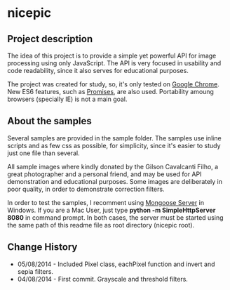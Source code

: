nicepic
=======

Project description
-------------------
The idea of this project is to provide a simple yet powerful API for image 
processing using only JavaScript. The API is very focused in usability and 
code readability, since it also serves for educational purposes.

The project was created for study, so, it's only tested on [Google Chrome][1]. 
New ES6 features, such as [Promises][2], are also used. Portability amoung browsers
(specially IE) is not a main goal.


About the samples
-----------------
Several samples are provided in the sample folder. The samples use inline 
scripts and as few css as possible, for simplicity, since it's easier to study 
just one file than several.

All sample images where kindly donated by the Gilson Cavalcanti Filho, a great 
photographer and a personal friend, and may be used for API demonstration and 
educational purposes. Some images are deliberately in poor quality, in order to 
demonstrate correction filters.

In order to test the samples, I recomment using [Mongoose Server][3] in 
Windows. If you are a Mac User, just type **python -m SimpleHttpServer 8080**
in command prompt. In both cases, the server must be started using the same
path of this readme file as root directory (nicepic root).


Change History
--------------
* 05/08/2014 - Included Pixel class, eachPixel function and invert and sepia filters.
* 04/08/2014 - First commit. Grayscale and threshold filters.

[1]: http://www.google.com/intl/pt-BR/chrome/browser/
[2]: http://www.html5rocks.com/en/tutorials/es6/promises/?redirect_from_locale=pt
[3]: https://code.google.com/p/mongoose/
